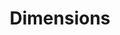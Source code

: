 ---
bigquery: https://console.cloud.google.com/bigquery?p=covid-19-dimensions-ai&page=table&d=data&t=publications
contributors: Digital Science, https://www.digital-science.com/
cost: Free for personal, non-commercial use.
description: Dimensions contains more than 100 million publications, ranging from
  articles published in scholarly journals, books and book chapters, to preprints
  and conference proceedings. All publications are contextualized with linked data
  sets, funding, publications, patents, clinical trials, and policy documents. You
  can also view associated categories, funders, institutions, and researcher profiles.
documentation: https://docs.dimensions.ai/bigquery/index.html
last_edit: Mon, 04 Apr 2022 19:04:00 GMT
location: https://www.dimensions.ai/products/free/
maintained_by: Digital Science, https://www.digital-science.com/
schema_fields: '[''granted_date'', ''research_org_state_codes'', ''repository_id'',
  ''citation_string'', ''funder_orgs'', ''investigators'', ''citations_count'', ''assignee_orgs'',
  ''original_abstract'', ''funder_org_countries'', ''original_assignee_orgs'', ''category_sdg'',
  ''associated_publication_pmid'', ''funding_details'', ''grant_number'', ''foa_number'',
  ''cited_by_ids'', ''repository_name'', ''research_org_state_names'', ''funder_org'',
  ''funding_nzd'', ''source_id'', ''acknowledgements'', ''date_online'', ''current_assignee'',
  ''journal'', ''family_id'', ''interventions'', ''pmcid'', ''associated_publication_arxiv_id'',
  ''date_modified'', ''original_assignee'', ''journal_lists'', ''citations'', ''registry'',
  ''acronyms'', ''end_year'', ''current_assignee_orgs'', ''start_year'', ''legal_status'',
  ''repository_url'', ''research_org_cities'', ''current_assignee_countries'', ''original_title'',
  ''resulting_publication_ids'', ''pages'', ''funding_usd'', ''publication_ids'',
  ''researcher_ids'', ''associated_publication_doi'', ''funding_jpy'', ''subtitles'',
  ''concepts'', ''filing_date'', ''associated_grant_ids'', ''external_ids'', ''funder_org_acronyms'',
  ''open_access_categories_v2'', ''active_years'', ''date_imported_gbq'', ''resulting_publication_doi'',
  ''type'', ''parent_id'', ''publisher'', ''mesh_terms'', ''brief_title'', ''expiration_date'',
  ''description'', ''linkout'', ''category_hrcs_hc'', ''category_uoa'', ''funding_cny'',
  ''filing_status'', ''book_series_title'', ''supporting_grant_ids'', ''links'', ''application_number'',
  ''funder_org_state_codes'', ''abstract'', ''research_orgs'', ''funder_org_cities'',
  ''category_hra'', ''gender'', ''name'', ''license'', ''doi'', ''family_members_ids'',
  ''category_for'', ''assignee_countries'', ''conference'', ''filing_year'', ''family_count'',
  ''date_print'', ''year'', ''jurisdiction'', ''category_rcdc'', ''created_date'',
  ''address'', ''end_date'', ''status'', ''aliases'', ''category_bra'', ''research_org_countries'',
  ''funding_cad'', ''eisbn'', ''wikipedia_url'', ''cpc'', ''isbn'', ''funding_eur'',
  ''funding_gbp'', ''altmetrics'', ''category_icrp_ct'', ''embargo_date'', ''funding_amount'',
  ''funding_aud'', ''arxiv_id'', ''research_org_city_names'', ''id'', ''funding_currency'',
  ''funding_chf'', ''conditions'', ''phase'', ''publication_date'', ''granted_year'',
  ''mesh_headings'', ''title'', ''priority_date'', ''open_access_categories'', ''date_inserted'',
  ''publication_year'', ''organisation_details'', ''clinical_trial_ids'', ''types'',
  ''labels'', ''research_org_country_names'', ''inventor_names'', ''ipcr'', ''book_title'',
  ''email_address'', ''original_assignee_countries'', ''funder_countries'', ''categories'',
  ''associated_publication_id'', ''language'', ''priority_year'', ''start_date'',
  ''established'', ''expiration_year'', ''relationships'', ''kind'', ''date_normal'',
  ''date'', ''category_hrcs_rac'', ''acronym'', ''metrics'', ''volume'', ''authors'',
  ''issue'', ''patent_ids'', ''legal_events'', ''category_icrp_cso'', ''reference_ids'',
  ''proceedings_title'', ''pmid'', ''editors'']'
shortname: dimensions
tags:
- scholarly literature
- patents
- funding
- clinical trials
- academic profiles
terms_of_use: 'Use of both the Dimensions COVID-19 dataset and full Dimensions dataset
  are subject to the Dimensions Terms of use: https://www.dimensions.ai/policies-terms-legal '
title: Dimensions
uuid: dcff88bd-fe6b-4fdb-8159-809bf9d7bc1c
---